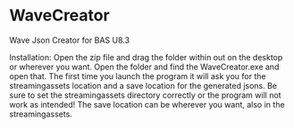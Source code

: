 # WaveCreator
Wave Json Creator for BAS U8.3

Installation:
Open the zip file and drag the folder within out on the desktop or wherever you want.
Open the folder and find the WaveCreator.exe and open that.
The first time you launch the program it will ask you for the streamingassets location and a save location for the generated jsons.
Be sure to set the streamingassets directory correctly or the program will not work as intended!
The save location can be wherever you want, also in the streamingassets.
